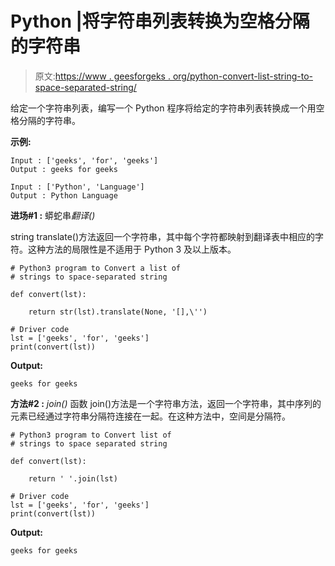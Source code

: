 # Python |将字符串列表转换为空格分隔的字符串

> 原文:[https://www . geesforgeks . org/python-convert-list-string-to-space-separated-string/](https://www.geeksforgeeks.org/python-convert-list-of-strings-to-space-separated-string/)

给定一个字符串列表，编写一个 Python 程序将给定的字符串列表转换成一个用空格分隔的字符串。

**示例:**

```
Input : ['geeks', 'for', 'geeks']
Output : geeks for geeks

Input : ['Python', 'Language']
Output : Python Language

```

**进场#1 :** 蟒蛇串*翻译()*

string translate()方法返回一个字符串，其中每个字符都映射到翻译表中相应的字符。这种方法的局限性是不适用于 Python 3 及以上版本。

```
# Python3 program to Convert a list of 
# strings to space-separated string

def convert(lst):

    return str(lst).translate(None, '[],\'')

# Driver code
lst = ['geeks', 'for', 'geeks']
print(convert(lst))
```

**Output:**

```
geeks for geeks

```

**方法#2 :** *join()* 函数
join()方法是一个字符串方法，返回一个字符串，其中序列的元素已经通过字符串分隔符连接在一起。在这种方法中，空间是分隔符。

```
# Python3 program to Convert list of 
# strings to space separated string

def convert(lst):

    return ' '.join(lst)

# Driver code
lst = ['geeks', 'for', 'geeks']
print(convert(lst))
```

**Output:**

```
geeks for geeks

```